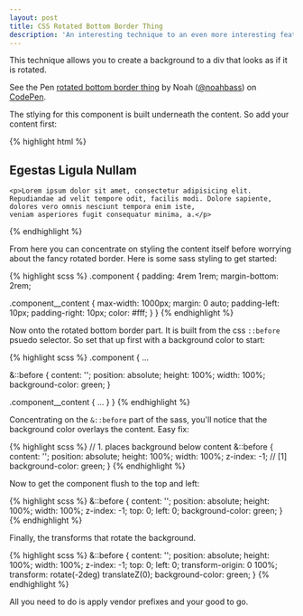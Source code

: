 ```yaml
---
layout: post
title: CSS Rotated Bottom Border Thing
description: 'An interesting technique to an even more interesting feature.'
---
```


This technique allows you to create a background to a div that looks as if it is rotated.

<p data-height="350" data-theme-id="8345" data-slug-hash="FuEsJ" data-default-tab="result" data-user="noahbass" class='codepen'>See the Pen <a href='http://codepen.io/noahbass/pen/FuEsJ/'>rotated bottom border thing</a> by Noah (<a href='http://codepen.io/noahbass'>@noahbass</a>) on <a href='http://codepen.io'>CodePen</a>.</p>
<script async src="//codepen.io/assets/embed/ei.js"></script>

The stlying for this component is built underneath the content. So add your content first:

{% highlight html %}
<section class="component">
  <div class="component__content">
    <h1>Egestas Ligula Nullam</h1>

    <p>Lorem ipsum dolor sit amet, consectetur adipisicing elit.
    Repudiandae ad velit tempore odit, facilis modi. Dolore sapiente,
    dolores vero omnis nesciunt tempora enim iste,
    veniam asperiores fugit consequatur minima, a.</p>
  </div>
</section>
{% endhighlight %}

From here you can concentrate on styling the content itself before worrying about the fancy rotated border. Here is some sass styling to get started:

{% highlight scss %}
.component {
  padding: 4rem 1rem;
  margin-bottom: 2rem;

  .component__content {
    max-width: 1000px;
    margin: 0 auto;
    padding-left: 10px;
    padding-right: 10px;
    color: #fff;
  }
}
{% endhighlight %}

Now onto the rotated bottom border part. It is built from the css `::before` psuedo selector. So set that up first with a background color to start:

{% highlight scss %}
.component {
  ...

  &::before {
    content: '';
    position: absolute;
    height: 100%;
    width: 100%;
    background-color: green;
  }

  .component__content {
    ...
  }
}
{% endhighlight %}

Concentrating on the `&::before` part of the sass, you'll notice that the background color overlays the content. Easy fix:

{% highlight scss %}
// 1. places background below content
&::before {
  content: '';
  position: absolute;
  height: 100%;
  width: 100%;
  z-index: -1; // [1]
  background-color: green;
}
{% endhighlight %}

Now to get the component flush to the top and left:

{% highlight scss %}
&::before {
  content: '';
  position: absolute;
  height: 100%;
  width: 100%;
  z-index: -1;
  top: 0;
  left: 0;
  background-color: green;
}
{% endhighlight %}

Finally, the transforms that rotate the background.

{% highlight scss %}
&::before {
  content: '';
  position: absolute;
  height: 100%;
  width: 100%;
  z-index: -1;
  top: 0;
  left: 0;
  transform-origin: 0 100%;
  transform: rotate(-2deg) translateZ(0);
  background-color: green;
}
{% endhighlight %}

All you need to do is apply vendor prefixes and your good to go.
